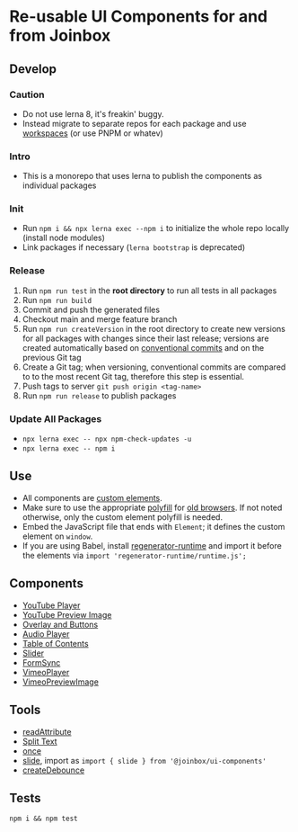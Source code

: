 # Re-usable UI Components for and from Joinbox

## Develop

### Caution
- Do not use lerna 8, it's freakin' buggy.
- Instead migrate to separate repos for each package and use
[workspaces](https://docs.npmjs.com/cli/v7/using-npm/workspaces) (or use PNPM or whatev)

### Intro
- This is a monorepo that uses lerna to publish the components as individual packages

### Init
- Run `npm i && npx lerna exec --npm i` to initialize the whole repo locally (install node modules)
- Link packages if necessary (`lerna bootstrap` is deprecated)

### Release
1. Run `npm run test` in the **root directory** to run all tests in all packages
1. Run `npm run build`
1. Commit and push the generated files
1. Checkout main and merge feature branch
1. Run `npm run createVersion` in the root directory to create new versions for all packages with
changes since their last release; versions are created automatically based on 
[conventional commits](https://www.conventionalcommits.org/en/v1.0.0/) and on the previous Git tag
1. Create a Git tag; when versioning, conventional commits are compared to to the
most recent Git tag, therefore this step is essential.
1. Push tags to server `git push origin <tag-name>`
1. Run `npm run release` to publish packages

### Update All Packages
- `npx lerna exec -- npx npm-check-updates -u`
- `npx lerna exec -- npm i`

## Use
- All components are [custom elements](https://developer.mozilla.org/en-US/docs/Web/Web_Components/Using_custom_elements). 
- Make sure to use the appropriate [polyfill](https://github.com/webcomponents/polyfills/tree/master/packages/custom-elements)
for [old browsers](https://caniuse.com/custom-elementsv1). If not noted otherwise, only the custom
element polyfill is needed.
- Embed the JavaScript file that ends with `Element`; it defines the custom element on `window`.
- If you are using Babel, install [regenerator-runtime](https://www.npmjs.com/package/regenerator-runtime)
and import it before the elements via `import 'regenerator-runtime/runtime.js';`

## Components
- [YouTube Player](./packages/YouTubePlayer/README.md)
- [YouTube Preview Image](./packages/YouTubePreviewImage/README.md)
- [Overlay and Buttons](./packages/Overlay/README.md)
- [Audio Player](./packages/Media/README.md)
- [Table of Contents](./packages/TableOfContents/README.md)
- [Slider](./packages/Slider/README.md)
- [FormSync](./packages/FormSync/README.md)
- [VimeoPlayer](./packages/VimeoPlayer/README.md)
- [VimeoPreviewImage](./packages/VimeoPreviewImage/README.md)


## Tools
- [readAttribute](./packages/tools/README.md)
- [Split Text](./packages/splitText/README.md)
- [once](./packages/tools/README.md)
- [slide](./packages/slide/README.md), import as `import { slide } from '@joinbox/ui-components'`
- [createDebounce](./packages/tools/README.md)

## Tests
`npm i && npm test`

